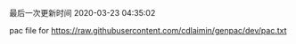 最后一次更新时间 2020-03-23 04:35:02
	
pac file for https://raw.githubusercontent.com/cdlaimin/genpac/dev/pac.txt

